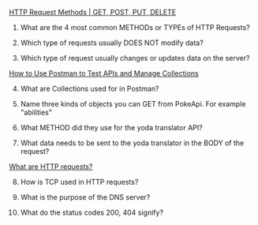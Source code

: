 [HTTP Request Methods | GET, POST, PUT, DELETE](https://www.youtube.com/watch?v=tkfVQK6UxDI)

1. What are the 4 most common METHODs or TYPEs of HTTP Requests?

2. Which type of requests usually DOES NOT modify data?

3. Which type of request usually changes or updates data on the server?


[How to Use Postman to Test APIs and Manage Collections](https://www.youtube.com/watch?v=KFuaybrXCdw)

4. What are Collections used for in Postman?

5. Name three kinds of objects you can GET from PokeApi. For example "abilities"

6. What METHOD did they use for the yoda translator API?

7. What data needs to be sent to the yoda translator in the BODY of the request?

[What are HTTP requests?](https://www.youtube.com/watch?v=-Zea7GB2OwA&t=19s)

8. How is TCP used in HTTP requests?

9. What is the purpose of the DNS server?

10. What do the status codes 200, 404 signify?
